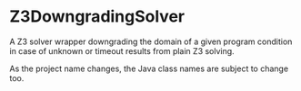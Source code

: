 # Z3DowngradingSolver
A Z3 solver wrapper downgrading the domain of a given program condition in case of unknown or timeout results from plain Z3 solving.

As the project name changes, the Java class names are subject to change too.
